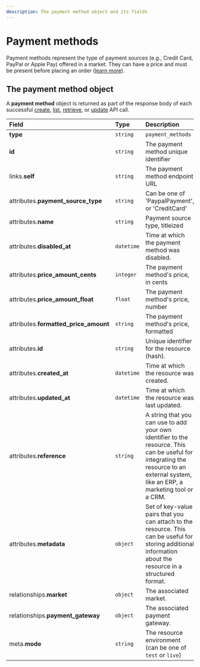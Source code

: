 ```yaml
---
description: The payment method object and its fields
---
```


# Payment methods

Payment methods represent the type of payment sources \(e.g., Credit Card, PayPal or Apple Pay\) offered in a market. They can have a price and must be present before placing an order \([learn more](https://commercelayer.io/glossary/payment_method/)\).

## The payment method object

A **payment method** object is returned as part of the response body of each successful [create](https://docs.commercelayer.io/api/resources/payment_methods/create_payment_method), [list](https://docs.commercelayer.io/api/resources/payment_methods/list_payment_methods), [retrieve](https://docs.commercelayer.io/api/resources/payment_methods/retrieve_payment_method), or [update](https://docs.commercelayer.io/api/resources/payment_methods/update_payment_method) API call.

| Field | Type | Description |
| :--- | :--- | :--- |
| **type** | `string` | `payment_methods` |
| **id** | `string` | The payment method unique identifier |
| links.**self** | `string` | The payment method endpoint URL |
| attributes.**payment\_source\_type** | `string` | Can be one of 'PaypalPayment', or 'CreditCard' |
| attributes.**name** | `string` | Payment source type, titleized |
| attributes.**disabled\_at** | `datetime` | Time at which the payment method was disabled. |
| attributes.**price\_amount\_cents** | `integer` | The payment method's price, in cents |
| attributes.**price\_amount\_float** | `float` | The payment method's price, number |
| attributes.**formatted\_price\_amount** | `string` | The payment method's price, formatted |
| attributes.**id** | `string` | Unique identifier for the resource \(hash\). |
| attributes.**created\_at** | `datetime` | Time at which the resource was created. |
| attributes.**updated\_at** | `datetime` | Time at which the resource was last updated. |
| attributes.**reference** | `string` | A string that you can use to add your own identifier to the resource. This can be useful for integrating the resource to an external system, like an ERP, a marketing tool or a CRM. |
| attributes.**metadata** | `object` | Set of key-value pairs that you can attach to the resource. This can be useful for storing additional information about the resource in a structured format. |
| relationships.**market** | `object` | The associated market. |
| relationships.**payment\_gateway** | `object` | The associated payment gateway. |
| meta.**mode** | `string` | The resource environment \(can be one of `test` or `live`\) |

